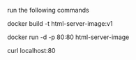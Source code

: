 run the following commands

docker build -t html-server-image:v1

docker run -d -p 80:80 html-server-image

curl localhost:80
